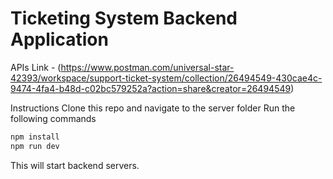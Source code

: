 # Ticketing System Backend Application

APIs Link - (https://www.postman.com/universal-star-42393/workspace/support-ticket-system/collection/26494549-430cae4c-9474-4fa4-b48d-c02bc579252a?action=share&creator=26494549)

Instructions
Clone this repo and navigate to the server folder Run the following commands
```bash
npm install
npm run dev
```

This will start backend servers.
